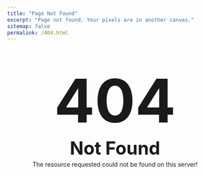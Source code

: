 ```yaml
---
title: "Page Not Found"
excerpt: "Page not found. Your pixels are in another canvas."
sitemap: false
permalink: /404.html
---
```

<div style="text-align : center; margin : 10%">
<h1 style="font-size:1000%; margin : 0">404</h1>
<h3 style="font-size:300%; margin : 0">Not Found</h3>
<p style="margin : 1%">The resource requested could not be found on this server!</p>
</div>
<!-- <p align="center"><img src="https://cdn.clien.net/web/api/file/F01/12204564/221a6c7811486c.png?w=850&h=30000"></p> -->